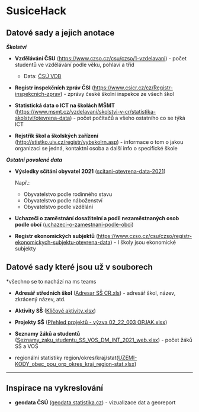 # SusiceHack
## Datové sady a jejich anotace

***Školství***

* **Vzdělávání ČSU** (https://www.czso.cz/csu/czso/1-vzdelavani) - počet studentů ve vzdělávání podle věku, pohlaví a tříd
    * Data: [ČSÚ VDB](https://vdb.czso.cz/vdbvo2/faces/index.jsf?page=statistiky&filtr=G~F_M~F_Z~F_R~F_P~_S~_null_null_&katalog=30848)

* **Registr inspekčních zpráv ČSI** (https://www.csicr.cz/cz/Registr-inspekcnich-zprav) - zprávy české školní inspekce ze všech škol

* **Statistická data o ICT na školách MŠMT** (https://www.msmt.cz/vzdelavani/skolstvi-v-cr/statistika-skolstvi/otevrena-data) - počet počítačů a všeho ostatního co se týká ICT

* **Rejstřík škol a školských zařízení** (http://stistko.uiv.cz/registr/vybskolrn.asp) - informace o tom o jakou organizaci se jedná, kontaktní osoba a další info o specifické škole

***Ostatní povolené data***

* **Výsledky sčítání obyvatel 2021** ([scitani-otevrena-data-2021](https://www.czso.cz/csu/czso/vysledky-scitani-2021-otevrena-data))

    Např.:
    * Obyvatelstvo podle rodinného stavu
    * Obyvatelstvo podle náboženství
    * Obyvatelstvo podle vzdělání

* **Uchazeči o zaměstnání dosažitelní a podíl nezaměstnaných osob podle obcí** ([uchazeci-o-zamestnani-podle-obci](https://www.czso.cz/csu/czso/uchazeci-o-zamestnani-dosazitelni-a-podil-nezamestnanych-osob-podle-obci_090417))

* **Registr ekonomických subjektů** (https://www.czso.cz/csu/czso/registr-ekonomickych-subjektu-otevrena-data) - I školy jsou ekonomické subjekty

## Datové sady které jsou už v souborech

*všechno se to nachází na ms teams

* **Adresář středních škol** (<ins>Adresar SŠ CR.xls</ins>) - adresář škol, název, zkrácený název, atd.

* **Aktivity SŠ** (<ins>Klíčové aktivity.xlsx</ins>)

* **Projekty SŠ** (<ins>Přehled projektů - výzva 02_22_003 OPJAK.xlsx</ins>)

* **Seznamy žáků a studentů** (<ins>Seznamy_zaku_studentu_SS_VOS_DM_INT_2021_web.xlsx</ins>) - počet žáků SŠ a VOŠ

* regionální statistiky region/okres/kraj/stat(<ins>UZEMI-KODY_obec_pou_orp_okres_kraj_region-stat.xlsx</ins>)

* ****
## Inspirace na vykreslování

* **geodata ČSÚ** ([geodata.statistika.cz](https://geodata.statistika.cz/portal/apps/sites/#/homepage)) - vizualizace dat a georeport
